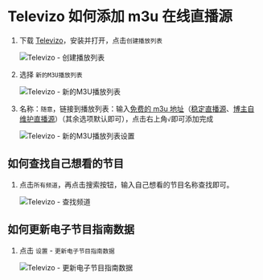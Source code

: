

# Televizo 如何添加 m3u 在线直播源

1. 下载 [Televizo](https://pan.quark.cn/s/1dc74bfde070)，安装并打开，点击`创建播放列表`

   ![Televizo - 创建播放列表](https://cdn.wwkejishe.top/wp-cdn-02/2025/20250307155749424.webp)

2. 选择 `新的M3U播放列表`

   ![Televizo - 新的M3U播放列表](https://cdn.wwkejishe.top/wp-cdn-02/2025/20250307155752999.webp)

3. 名称：`随意`，链接到播放列表：输入[免费的 m3u 地址](https://www.wangdu.site/software/av-read/339.html)（[稳定直播源](https://flowus.cn/wwkejishe/share/2a321694-8729-467b-81db-417e4f99022e?code=BCRWJL)、[博主自维护直播源](https://fk.wangdu.site/buy/18)）（其余选项默认即可），点击右上角`√`即可添加完成

   ![Televizo - 新的M3U播放列表设置](https://cdn.wwkejishe.top/wp-cdn-02/2025/20250307155842423.webp)

## 如何查找自己想看的节目

1. 点击`所有频道`，再点击搜索按钮，输入自己想看的节目名称查找即可。

   ![Televizo - 查找频道](https://cdn.wwkejishe.top/wp-cdn-02/2025/20250307155847346.webp)

## 如何更新电子节目指南数据

1. 点击 `设置` - `更新电子节目指南数据`

   ![Televizo - 更新电子节目指南数据](https://cdn.wwkejishe.top/wp-cdn-02/2025/20250307155851106.webp)